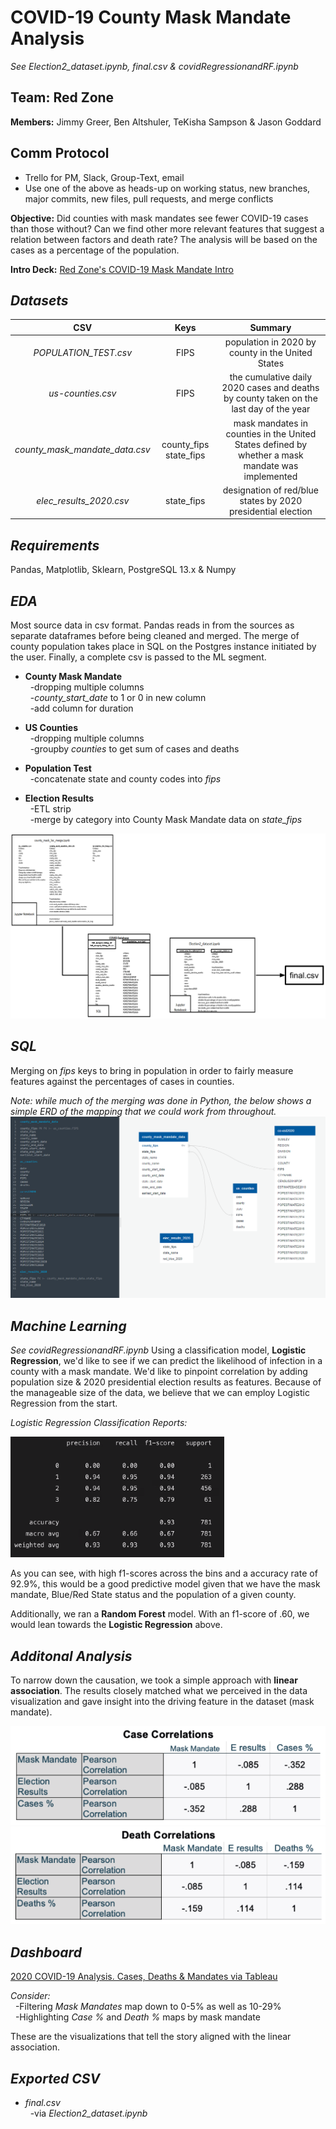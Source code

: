 # COVID-19 County Mask Mandate Analysis
*See Election2_dataset.ipynb, final.csv & covidRegressionandRF.ipynb*

## Team: Red Zone

**Members:** Jimmy Greer, Ben Altshuler, TeKisha Sampson &amp; Jason Goddard

## Comm Protocol
- Trello for PM, Slack, Group-Text, email
- Use one of the above as heads-up on working status, new branches, major commits, new files, pull requests, and merge conflicts



**Objective:** Did counties with mask mandates see fewer COVID-19 cases than those without?  Can we find other more relevant features that suggest a relation between factors and death rate?  The analysis will be based on the cases as a percentage of the population.  

**Intro Deck:** [Red Zone's COVID-19 Mask Mandate Intro](https://docs.google.com/presentation/d/16n0RSISNJ638HoVZlOlderMXyFtMTKz3fehBtG4oSqQ/edit#slide=id.p "Red Zone's COVID-19 Mask Mandate Intro") 

## ***Datasets***

| CSV | Keys | Summary |
| :---: | :---: | :---: |
| *POPULATION_TEST.csv* | FIPS | population in 2020 by county in the United States |
| *us-counties.csv* | FIPS | the cumulative daily 2020 cases and deaths by county taken on the last day of the year |
| *county_mask_mandate_data.csv* | county_fips state_fips | mask mandates in counties in the United States defined by whether a mask mandate was implemented | 
| *elec_results_2020.csv* | state_fips | designation of red/blue states by 2020 presidential election |


## ***Requirements***

Pandas, Matplotlib, Sklearn, PostgreSQL 13.x & Numpy

## ***EDA***
Most source data in csv format. Pandas reads in from the sources as separate dataframes before being cleaned and merged. The merge of county population takes place in SQL on the Postgres instance initiated by the user. Finally, a complete csv is passed to the ML segment. 

- **County Mask Mandate** <br>
&nbsp;&nbsp;-dropping multiple columns <br>
&nbsp;&nbsp;-*county_start_date* to 1 or 0 in new column <br>
&nbsp;&nbsp;-add column for duration 

- **US Counties** <br>
&nbsp;&nbsp;-dropping multiple columns <br>
&nbsp;&nbsp;-groupby *counties* to get sum of cases and deaths

- **Population Test** <br>
&nbsp;&nbsp;-concatenate state and county codes into *fips*


- **Election Results** <br>
&nbsp;&nbsp;-ETL strip <br>
&nbsp;&nbsp;-merge by category into County Mask Mandate data on *state_fips*

![alt_text](https://github.com/Jimmygjr10/Covid19_Mask_Mandate/blob/READ.ME/Resources/FlowChart.png)

## ***SQL***

Merging on *fips* keys to bring in population in order to fairly measure features against the percentages of cases in counties.

*Note: while much of the merging was done in Python, the below shows a simple ERD of the mapping that we could work from throughout.*  
![alt text](https://github.com/Jimmygjr10/Covid19_Mask_Mandate/blob/main/database_covid_rev2.png)

## ***Machine Learning***
*See covidRegressionandRF.ipynb*
Using a classification model, **Logistic Regression**, we'd like to see if we can predict the likelihood of infection in a county with a mask mandate.  We'd like to pinpoint correlation by adding population size & 2020 presidential election results as features.  Because of the manageable size of the data, we believe that we can employ Logistic Regression from the start.  

*Logistic Regression Classification Reports:* <br>

![alt text](https://github.com/Jimmygjr10/Covid19_Mask_Mandate/blob/READ.ME/Resources/ClassReport.png) <br>

As you can see, with high f1-scores across the bins and a accuracy rate of 92.9%, this would be a good predictive model given that we have the mask mandate, Blue/Red State status and the population of a given county.  

Additionally, we ran a **Random Forest** model.  With an f1-score of .60, we would lean towards the **Logistic Regression** above.  

## ***Additonal Analysis***
To narrow down the causation, we took a simple approach with **linear association**.  The results closely matched what we perceived in the data visualization and gave insight into the driving feature in the dataset (mask mandate).  

![alt text](https://github.com/Jimmygjr10/Covid19_Mask_Mandate/blob/READ.ME/Resources/CaseCorr.png)
![alt text](https://github.com/Jimmygjr10/Covid19_Mask_Mandate/blob/READ.ME/Resources/DeathCorr.png)

## ***Dashboard***

[2020 COVID-19 Analysis.  Cases, Deaths & Mandates via Tableau](https://public.tableau.com/app/profile/jason.goddard/viz/COVID-19MaskMandateFP/Story1?publish=yes "Red Zone's COVID-19 Mask Mandate Intro")

*Consider:* <br>
&nbsp;&nbsp;-Filtering *Mask Mandates* map down to 0-5% as well as 10-29% <br>
&nbsp;&nbsp;-Highlighting *Case %* and *Death %* maps by mask mandate  <br>

These are the visualizations that tell the story aligned with the linear association.  

## ***Exported CSV***
- *final.csv* <br>
&nbsp;&nbsp;-via *Election2_dataset.ipynb* <br>

